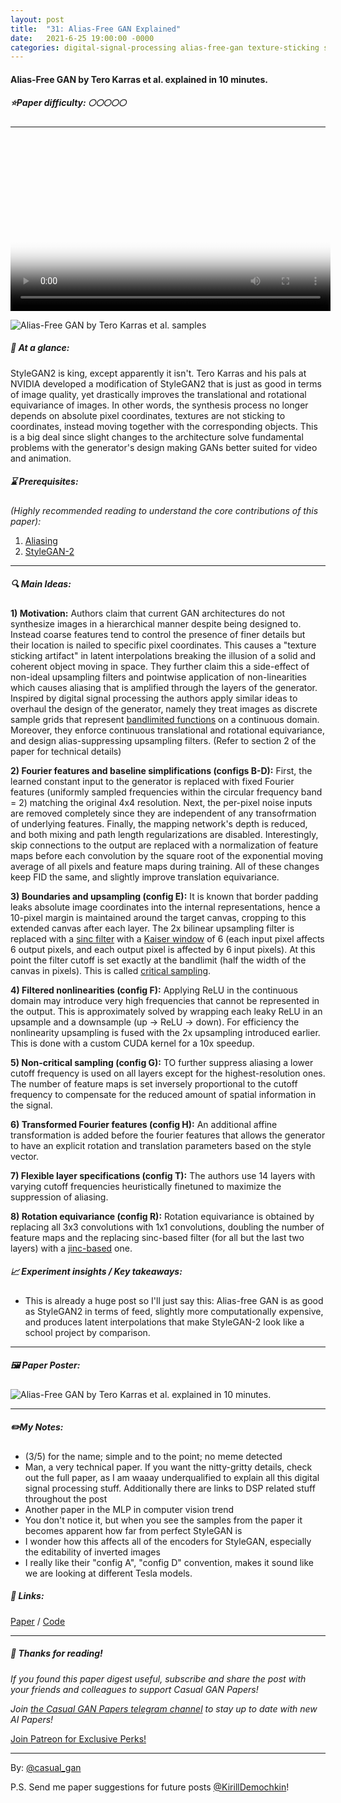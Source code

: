```yaml
---
layout: post
title:  "31: Alias-Free GAN Explained"
date:   2021-6-25 19:00:00 -0000
categories: digital-signal-processing alias-free-gan texture-sticking styleGAN2 latent-interpolation
---
```

  
#### Alias-Free GAN by Tero Karras  et al. explained in 10 minutes.

##### ⭐️Paper difficulty: 🌕🌕🌕🌕🌕

***
<video controls loop width="512" height="280" autoplay poster="/assets/images/alias_free_poster.png">

    <source src="/assets/images/aliasfree_teaser.webm">

    Sorry, your browser doesn't support embedded videos.
</video>

![Alias-Free GAN by Tero Karras et al. samples](/assets/images/aliasfree_teaser.png "Alias-Free GAN by Tero Karras")

##### 🎯 At a glance:

StyleGAN2 is king, except apparently it isn't. Tero Karras and his pals at NVIDIA developed a modification of StyleGAN2 that is just as good in terms of image quality, yet drastically improves the translational and rotational equivariance of images. In other words, the synthesis process no longer depends on absolute pixel coordinates, textures are not sticking to coordinates, instead moving together with the corresponding objects. This is a big deal since slight changes to the architecture solve fundamental problems with the generator's design making GANs better suited for video and animation.

##### ⌛️ Prerequisites:

*(Highly recommended reading to understand the core contributions of this paper):*
1. [Aliasing](https://en.wikipedia.org/wiki/Aliasing)
2. [StyleGAN-2](https://github.com/NVlabs/stylegan2-ada-pytorch)

***

##### 🔍 Main Ideas:

**1) Motivation:**
Authors claim that current GAN architectures do not synthesize images in a hierarchical manner despite being designed to. Instead coarse features tend to control the presence of finer details but their location is nailed to specific pixel coordinates. This causes a "texture sticking artifact" in latent interpolations breaking the illusion of a solid and coherent object moving in space. They further claim this a side-effect of non-ideal upsampling filters and pointwise application of non-linearities which causes aliasing that is amplified through the layers of the generator. Inspired by digital signal processing the authors apply similar ideas to overhaul the design of the generator, namely they treat images as discrete sample grids that represent [bandlimited functions](https://en.wikipedia.org/wiki/Bandlimiting) on a continuous domain. Moreover, they enforce continuous translational and rotational equivariance, and design alias-suppressing upsampling filters. (Refer to section 2 of the paper for technical details)

**2) Fourier features and baseline simplifications (configs B-D):**
First, the learned constant input to the generator is replaced with fixed Fourier features (uniformly sampled frequencies within the circular frequency band = 2) matching the original 4x4 resolution. Next, the per-pixel noise inputs are removed completely since they are independent of any transofrmation of underlying features. Finally, the mapping network's depth is reduced, and both mixing and path length regularizations are disabled. Interestingly, skip connections to the output are replaced with a normalization of feature maps before each convolution by the square root of the exponential moving average of all pixels and feature maps during training. All of these changes keep FID the same, and slightly improve translation equivariance.

**3) Boundaries and upsampling (config E):**
It is known that border padding leaks absolute image coordinates into the internal representations, hence a 10-pixel margin is maintained around the target canvas, cropping to this extended canvas after each layer. The 2x bilinear upsampling filter is replaced with a [sinc filter](https://en.wikipedia.org/wiki/Sinc_filter) with a [Kaiser window](https://en.wikipedia.org/wiki/Kaiser_window) of 6 (each input pixel affects 6 output pixels, and each output pixel is affected by 6 input pixels). At this point the filter cutoff is set exactly at the bandlimit (half the width of the canvas in pixels). This is called [critical sampling](https://en.wikipedia.org/wiki/Nyquist%E2%80%93Shannon_sampling_theorem#Critical_frequency).

**4) Filtered nonlinearities (config F):**
Applying ReLU in the continuous domain may introduce very high frequencies that cannot be represented in the output. This is approximately solved by wrapping each leaky ReLU in an upsample and a downsample (up -> ReLU -> down). For efficiency the nonlinearity upsampling is fused with the 2x upsampling introduced earlier. This is done with a custom CUDA kernel for a 10x speedup.

**5) Non-critical sampling (config G):**
TO further suppress aliasing a lower cutoff frequency is used on all layers except for the highest-resolution ones. The number of feature maps is set inversely proportional to the cutoff frequency to compensate for the reduced amount of spatial information in the signal.

**6) Transformed Fourier features (config H):**
An additional affine transformation is added before the fourier features that allows the generator to have an explicit rotation and translation parameters based on the style vector.

**7) Flexible layer specifications (config T):**
The authors use 14 layers with varying cutoff frequencies heuristically finetuned to maximize the suppression of aliasing.

**8) Rotation equivariance (config R):**
Rotation equivariance is obtained by replacing all 3x3 convolutions with 1x1 convolutions, doubling the number of feature maps and the replacing sinc-based filter (for all but the last two layers) with a [jinc-based](https://legacy.imagemagick.org/Usage/filter/#jinc) one.

##### 📈 Experiment insights / Key takeaways:
- This is already a huge post so I'll just say this: Alias-free GAN is as good as StyleGAN2 in terms of feed, slightly more computationally expensive, and produces latent interpolations that make StyleGAN-2 look like a school project by comparison.

***

##### 🖼️ Paper Poster:

![Alias-Free GAN by Tero Karras et al. explained in 10 minutes.](/assets/images/aliasfreegan.png "Alias-Free GAN by Tero Karras Paper Poster")

***

##### ✏️My Notes:
- (3/5) for the name; simple and to the point; no meme detected
- Man, a very technical paper. If you want the nitty-gritty details, check out the full paper, as I am waaay underqualified to explain all this digital signal processing stuff. Additionally there are links to DSP related stuff throughout the post
- Another paper in the MLP in computer vision trend
- You don't notice it, but when you see the samples from the paper it becomes apparent how far from perfect StyleGAN is
- I wonder how this affects all of the encoders for StyleGAN, especially the editability of inverted images
- I really like their "config A", "config D" convention, makes it sound like we are looking at different Tesla models.
##### 🔗 Links:
[Paper](https://arxiv.org/pdf/2101.04061.pdf) / [Code](https://github.com/NVlabs/alias-free-gan)

***

##### 👋 Thanks for reading!
*If you found this paper digest useful, subscribe and share the post with your friends and colleagues to support Casual GAN Papers!*

*Join [the Casual GAN Papers telegram channel](https://t.me/joinchat/KeutnzlvetRkZGZi) to stay up to date with new AI Papers!*

<a href="https://www.patreon.com/bePatron?u=53448948" data-patreon-widget-type="become-patron-button">Join Patreon for Exclusive Perks!</a><script async src="https://c6.patreon.com/becomePatronButton.bundle.js"></script>

***

By: [@casual_gan](https://t.me/joinchat/KeutnzlvetRkZGZi)

P.S. Send me paper suggestions for future posts
[@KirillDemochkin](mailto:kdemochkin@gmail.com)!
